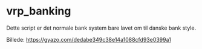 # vrp_banking


Dette script er det normale bank system bare lavet om til danske bank style.


Billede: https://gyazo.com/dedabe349c38e14a1088cfd93e0399a1
